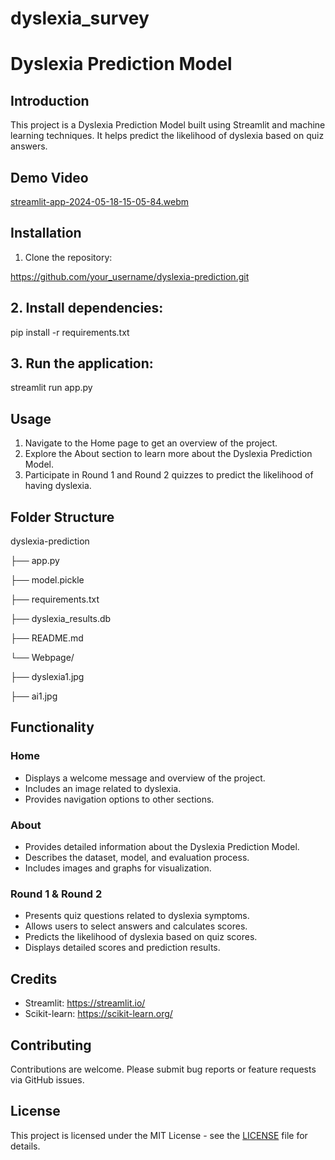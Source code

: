 # dyslexia_survey


# Dyslexia Prediction Model

## Introduction
This project is a Dyslexia Prediction Model built using Streamlit and machine learning techniques. It helps predict the likelihood of dyslexia based on quiz answers.

## Demo Video

 [streamlit-app-2024-05-18-15-05-84.webm](https://github.com/vibhorjoshi/dyslexia_survey/assets/105739194/8bcac8ed-1356-4e7d-926f-32f993dbb46b)


## Installation
1. Clone the repository:

https://github.com/your_username/dyslexia-prediction.git

## 2. Install dependencies:

pip install -r requirements.txt

## 3. Run the application:

streamlit run app.py


## Usage
1. Navigate to the Home page to get an overview of the project.
2. Explore the About section to learn more about the Dyslexia Prediction Model.
3. Participate in Round 1 and Round 2 quizzes to predict the likelihood of having dyslexia.

## Folder Structure
dyslexia-prediction


├── app.py

├── model.pickle

├── requirements.txt

├── dyslexia_results.db

├── README.md

└── Webpage/

├── dyslexia1.jpg

├── ai1.jpg


## Functionality
### Home
- Displays a welcome message and overview of the project.
- Includes an image related to dyslexia.
- Provides navigation options to other sections.

### About
- Provides detailed information about the Dyslexia Prediction Model.
- Describes the dataset, model, and evaluation process.
- Includes images and graphs for visualization.

### Round 1 & Round 2
- Presents quiz questions related to dyslexia symptoms.
- Allows users to select answers and calculates scores.
- Predicts the likelihood of dyslexia based on quiz scores.
- Displays detailed scores and prediction results.

## Credits
- Streamlit: https://streamlit.io/
- Scikit-learn: https://scikit-learn.org/

## Contributing
Contributions are welcome. Please submit bug reports or feature requests via GitHub issues.

## License
This project is licensed under the MIT License - see the [LICENSE](LICENSE) file for details.





